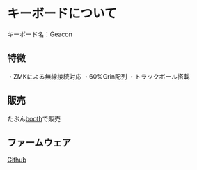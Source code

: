 # キーボードについて
キーボード名：Geacon

## 特徴
・ZMKによる無線接続対応
・60%Grin配列
・トラックボール搭載

## 販売
たぶん[booth](https://te9no.booth.pm/)で販売

## ファームウェア
[Github](https://github.com/te9no/zmk-config-te9no/)